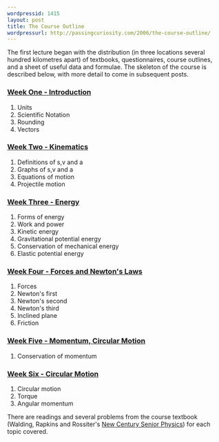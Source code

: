 ```yaml
---
wordpressid: 1415
layout: post
title: The Course Outline
wordpressurl: http://passingcuriosity.com/2006/the-course-outline/
---
```


The first lecture began with the distribution (in three locations several hundred  kilometres apart) of textbooks, questionnaires, course outlines, and a sheet of useful data and formulae. The skeleton of the course is described below, with more detail to come in subsequent posts.

<div class="inset">
<h3><a href="http://physics-notes.blogspot.com/search/label/Week%201">Week One - Introduction</a></h3>
<ol>
    <li>Units</li>
    <li>Scientific Notation</li>
    <li>Rounding</li>
    <li>Vectors</li>
</ol>

<h3><a href="http://physics-notes.blogspot.com/search/label/Week%202">Week Two - Kinematics</a></h3>
<ol>
    <li>Definitions of s,v and a</li>
    <li>Graphs of s,v and a</li>
    <li>Equations of motion</li>
    <li>Projectile motion</li>
</ol>

<h3><a href="http://physics-notes.blogspot.com/search/label/Week%203">Week Three - Energy</a></h3>
<ol>
    <li>Forms of energy</li>
    <li>Work and power</li>
    <li>Kinetic energy</li>
    <li>Gravitational potential energy</li>
    <li>Conservation of mechanical energy</li>
    <li>Elastic potential energy</li>
</ol>

<h3><a href="http://physics-notes.blogspot.com/search/label/Week%204">Week Four - Forces and Newton's Laws</a></h3>
<ol>
    <li>Forces</li>
    <li>Newton's first</li>
    <li>Newton's second</li>
    <li>Newton's third</li>
    <li>Inclined plane</li>
    <li>Friction</li>
</ol>

<h3><a href="http://physics-notes.blogspot.com/search/label/Week%205">Week Five - Momentum, Circular Motion</a></h3>
<ol>
    <li>Conservation of momentum</li>
</ol>

<h3><a href="http://physics-notes.blogspot.com/search/label/Week%206">Week Six - Circular Motion</a></h3>
<ol>
    <li>Circular motion</li>
    <li>Torque</li>
    <li>Angular momentum</li>
</ol>
</div>

There are readings and several problems from the course textbook (Walding, Rapkins and Rossiter's <a class="title" href="http://isbn.nu/0195510844">New Century Senior Physics</a>) for each topic covered.
